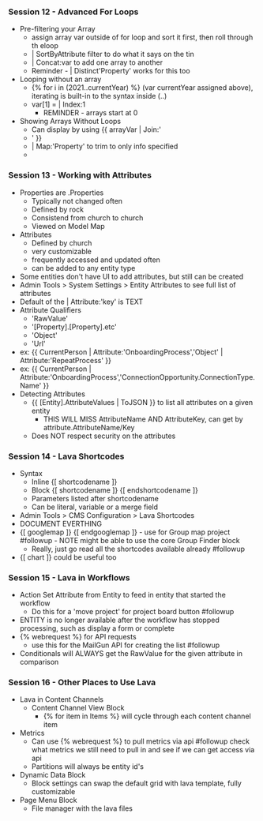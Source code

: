 ### Session 12 - Advanced For Loops
- Pre-filtering your Array
	- assign array var outside of for loop and sort it first, then roll through th eloop
	- | SortByAttribute filter to do what it says on the tin
	- | Concat:var to add one array to another
	- Reminder - | Distinct'Property' works for this too
- Looping without an array
	- {% for i in (2021..currentYear) %} (var currentYear assigned above), iterating is built-in to the syntax inside (..)
	- var[1] = | Index:1
		- REMINDER - arrays start at 0
- Showing Arrays Without Loops
	- Can display by using {{ arrayVar | Join:'</li><li>' }}
	- | Map:'Property' to trim to only info specified
	- 
### Session 13 - Working with Attributes
- Properties are .Properties
	- Typically not changed often
	- Defined by rock
	- Consistend from church to church
	- Viewed on Model Map
- Attributes
	- Defined by church
	- very customizable
	- frequently accessed and updated often
	- can be added to any entity type
- Some entities don't have UI to add attributes, but still can be created
- Admin Tools > System Settings > Entity Attributes to see full list of attributes
- Default of the | Attribute:'key' is TEXT
- Attribute Qualifiers
	- 'RawValue'
	- '[Property].[Property].etc'
	- 'Object'
	- 'Url'
- ex: {{ CurrentPerson | Attribute:'OnboardingProcess','Object' | Attribute:'RepeatProcess' }}
- ex: {{ CurrentPerson | Attribute:'OnboardingProcess','ConnectionOpportunity.ConnectionType.Name' }}
- Detecting Attributes
	- {{ [Entity].AttributeValues | ToJSON }} to list all attributes on a given entity
		- THIS WILL MISS AttributeName AND AttributeKey, can get by attribute.AttributeName/Key
	- Does NOT respect security on the attributes
### Session 14 - Lava Shortcodes
- Syntax
	- Inline {[ shortcodename ]}
	- Block {[ shortcodename ]} {[ endshortcodename ]}
	- Parameters listed after shortcodename
	- Can be literal, variable or a merge field
- Admin Tools > CMS Configuration > Lava Shortcodes
- DOCUMENT EVERTHING
- {[ googlemap ]} {[ endgooglemap ]} - use for Group map project #followup - NOTE might be able to use the core Group Finder block
	- Really, just go read all the shortcodes available already #followup
- {[ chart ]} could be useful too
### Session 15 - Lava in Workflows
- Action Set Attribute from Entity to feed in entity that started the workflow
	- Do this for a 'move project' for project board button #followup
- ENTITY is no longer available after the workflow has stopped processing, such as display a form or complete
- {% webrequest %} for API requests
	- use this for the MailGun API for creating the list #followup
- Conditionals will ALWAYS get the RawValue for the given attribute in comparison
### Session 16 - Other Places to Use Lava
- Lava in Content Channels
	- Content Channel View Block
		- {% for item in Items %} will cycle through each content channel item
- Metrics
	- Can use {% webrequest %} to pull metrics via api #followup check what metrics we still need to pull in and see if we can get access via api
	- Partitions will always be entity id's
- Dynamic Data Block
	- Block settings can swap the default grid with lava template, fully customizable
- Page Menu Block
	- File manager with the lava files
